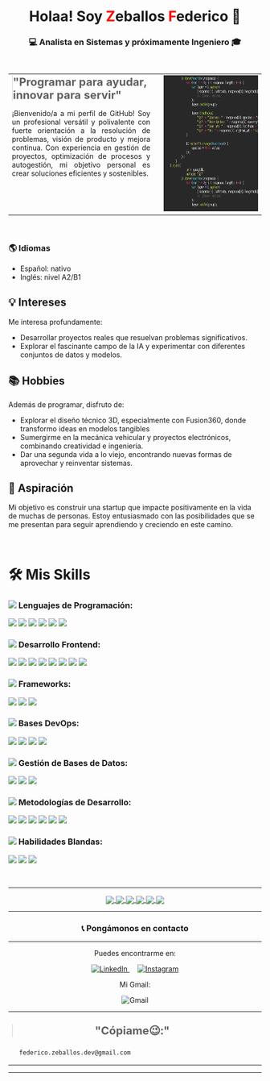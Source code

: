 <h1 align="center"> Holaa! Soy <span style="color:red;">Z</span>eballos <span style="color:red;">F</span>ederico 👋 </h1>
<h3 align="center">💻 Analista en Sistemas y próximamente Ingeniero 🎓</h3>

<br>
<table>
  <tr>
    <!-- Columna de texto -->
    <td align="center" style="width: 60%; vertical-align: top; padding-right: 20px;">
      <blockquote style="font-size: 22px; margin: 0 0 15px 0; padding: 0; text-align: left;">
        <strong>"Programar para ayudar, innovar para servir"</strong>
      </blockquote>
      <p align="justify" style="margin: 0;">
        ¡Bienvenido/a a mi perfil de GitHub! Soy un profesional versátil y polivalente 
        con fuerte orientación a la resolución de problemas, visión de producto y mejora continua.  
        Con experiencia en gestión de proyectos, optimización de procesos y autogestión, 
        mi objetivo personal es crear soluciones eficientes y sostenibles.
      </p>
    </td>

  <!-- Columna con la imagen -->
<td style="width: 40%; text-align: center; vertical-align: top;">
  <img src="https://github.com/bhumikatewary/bhumikatewary/blob/main/giphy.gif" alt="GIF" width="420" height="270">
</td>
  </tr>
</table>




<br>

### 🌎 Idiomas  
- Español: nativo  
- Inglés: nivel A2/B1 

## 💡 Intereses

Me interesa profundamente:

- Desarrollar proyectos reales que resuelvan problemas significativos.  
- Explorar el fascinante campo de la IA y experimentar con diferentes conjuntos de datos y modelos. 

## 📚 Hobbies

Además de programar, disfruto de:

- Explorar el diseño técnico 3D, especialmente con Fusion360, donde transformo ideas en modelos tangibles
- Sumergirme en la mecánica vehicular y proyectos electrónicos, combinando creatividad e ingeniería.
- Dar una segunda vida a lo viejo, encontrando nuevas formas de aprovechar y reinventar sistemas.

## 🌱 Aspiración 

Mi objetivo es construir una startup que impacte positivamente en la vida de muchas de personas. Estoy entusiasmado con las posibilidades que se me presentan para seguir aprendiendo y creciendo en este camino.

<br>
  
# 🛠️ Mis Skills

### <picture> <img src = "https://github.com/7oSkaaa/7oSkaaa/blob/main/Images/Programming_Languages.gif?raw=true" width = 20px> </picture> Lenguajes de Programación:  
<p align="left">
  <img src="https://img.shields.io/badge/JavaScript-F7DF1E?style=for-the-badge&logo=javascript&logoColor=black"/>
  <img src="https://img.shields.io/badge/C%23-239120?style=for-the-badge&logo=c-sharp&logoColor=white"/>
  <img src="https://img.shields.io/badge/Python-3776AB?style=for-the-badge&logo=python&logoColor=white"/>
  <img src="https://img.shields.io/badge/PHP-777BB4?style=for-the-badge&logo=php&logoColor=white"/>
  <img src="https://img.shields.io/badge/Ruby_on_Rails-CC0000?style=for-the-badge&logo=rubyonrails&logoColor=white"/>
  <img src="https://img.shields.io/badge/Vue.js-4FC08D?style=for-the-badge&logo=vue.js&logoColor=white"/>
</p>

### <picture> <img src = "https://github.com/7oSkaaa/7oSkaaa/blob/main/Images/Front_End.gif?raw=true" width = 20px> </picture> Desarrollo Frontend:  
<p align="left">
  <img src="https://img.shields.io/badge/HTML5-E34F26?style=for-the-badge&logo=html5&logoColor=white"/>
  <img src="https://img.shields.io/badge/CSS3-1572B6?style=for-the-badge&logo=css3&logoColor=white"/>
  <img src="https://img.shields.io/badge/Sass-CC6699?style=for-the-badge&logo=sass&logoColor=white"/>
  <img src="https://img.shields.io/badge/TypeScript-3178C6?style=for-the-badge&logo=typescript&logoColor=white"/>
  <img src="https://img.shields.io/badge/PWA-5A0FC8?style=for-the-badge&logo=pwa&logoColor=white"/>
  <img src="https://img.shields.io/badge/Vuetify-1867C0?style=for-the-badge&logo=vuetify&logoColor=white"/>
  <img src="https://img.shields.io/badge/Tailwind_CSS-38B2AC?style=for-the-badge&logo=tailwind-css&logoColor=white"/>
  <img src="https://img.shields.io/badge/Bootstrap-7952B3?style=for-the-badge&logo=bootstrap&logoColor=white"/>
</p>

### <picture> <img src = "https://github.com/7oSkaaa/7oSkaaa/blob/main/Images/CP_PS.gif?raw=true" width = 20px> </picture> Frameworks:  
<p align="left">
  <img src="https://img.shields.io/badge/Vue.js-4FC08D?style=for-the-badge&logo=vue.js&logoColor=white"/>
  <img src="https://img.shields.io/badge/Laravel-FF2D20?style=for-the-badge&logo=laravel&logoColor=white"/>
  <img src="https://img.shields.io/badge/Ruby_on_Rails-CC0000?style=for-the-badge&logo=rubyonrails&logoColor=white"/>
</p>

### <picture> <img src = "https://github.com/7oSkaaa/7oSkaaa/blob/main/Images/Software_Tools.gif?raw=true" width = 20px> </picture> Bases DevOps:  
<p align="left">
  <img src="https://img.shields.io/badge/Git-F05032?style=for-the-badge&logo=git&logoColor=white"/>
  <img src="https://img.shields.io/badge/GitHub-181717?style=for-the-badge&logo=github&logoColor=white"/>
  <img src="https://img.shields.io/badge/Docker-2496ED?style=for-the-badge&logo=docker&logoColor=white"/>
  <img src="https://img.shields.io/badge/CI%2FCD-Basic-blue?style=for-the-badge&logo=githubactions&logoColor=white"/>
</p>

### <picture> <img src = "https://github.com/7oSkaaa/7oSkaaa/blob/main/Images/IDEs.gif?raw=true" width = 20px> </picture> Gestión de Bases de Datos:  
<p align="left">
  <img src="https://img.shields.io/badge/MySQL-4479A1?style=for-the-badge&logo=mysql&logoColor=white"/>
  <img src="https://img.shields.io/badge/PostgreSQL-336791?style=for-the-badge&logo=postgresql&logoColor=white"/>
  <img src="https://img.shields.io/badge/Postman-FF6C37?style=for-the-badge&logo=postman&logoColor=white"/>
</p>

### <picture> <img src = "https://github.com/7oSkaaa/7oSkaaa/blob/main/Images/OS.gif?raw=true" width = 20px> </picture> Metodologías de Desarrollo:  
<p align="left">
  <img src="https://img.shields.io/badge/Scrum-6DB33F?style=for-the-badge&logo=trello&logoColor=white"/>
  <img src="https://img.shields.io/badge/Kanban-0052CC?style=for-the-badge&logo=jira&logoColor=white"/>
  <img src="https://img.shields.io/badge/XP-FF5722?style=for-the-badge&logoColor=white"/>
  <img src="https://img.shields.io/badge/DSDM-4CAF50?style=for-the-badge&logoColor=white"/>
  <img src="https://img.shields.io/badge/Scrumban-4285F4?style=for-the-badge&logoColor=white"/>
  <img src="https://img.shields.io/badge/Agile-000000?style=for-the-badge&logo=agile&logoColor=white"/>
</p>

### <picture> <img src = "https://github.com/7oSkaaa/7oSkaaa/blob/main/Images/CP_PS.gif?raw=true" width = 20px> </picture> Habilidades Blandas: 
<p align="left">
  <img src="https://img.shields.io/badge/Comunicación-4285F4?style=for-the-badge&logo=googlechat&logoColor=white"/>
  <img src="https://img.shields.io/badge/Colaboración-00C7B7?style=for-the-badge&logo=teams&logoColor=white"/>
  <img src="https://img.shields.io/badge/Oratoria-FF4088?style=for-the-badge&logoColor=white"/>
</p>



<br>
<hr>

<div align="center">
  <a href="https://github.com/FedericoZeballos/AdministracionVentasDespensa">
  <img align="center" src="https://github-readme-stats.vercel.app/api/pin/?username=FedericoZeballos&repo=AdministracionVentasDespensa&theme=blue_navy" />
</a>
  
<a href="https://github.com/FedericoZeballos/RegistraloApp">
  <img align="center" src="https://github-readme-stats.vercel.app/api/pin/?username=FedericoZeballos&repo=RegistraloApp&theme=blue_navy" />
</a>
  
  <a href="https://github.com/FedericoZeballos/RegistraloApp">
  <img align="center" src="https://github-readme-stats.vercel.app/api/pin/?username=FedericoZeballos&repo=RegistraloApp&theme=blue_navy" />
</a>

<a href="https://github.com/SumanthBajjuri07/investigating-the-netflix-movies">
  <img align="center" src="https://github-readme-stats.vercel.app/api/pin/?username=SumanthBajjuri07&repo=investigating-the-netflix-movies&theme=great-gatsby" />
</a>

  <a href="https://github.com/SumanthBajjuri07/disney-movies-and-box-office-success">
  <img align="center" src="https://github-readme-stats.vercel.app/api/pin/?username=SumanthBajjuri07&repo=disney-movies-and-box-office-success&theme=great-gatsby" />
</a>

<a href="https://github.com/SumanthBajjuri07/collab">
  <img align="center" src="https://github-readme-stats.vercel.app/api/pin/?username=SumanthBajjuri07&repo=collab&theme=great-gatsby" />
</a>

</div>
<hr>


<h3 align="center"> 📞 Pongámonos en contacto</h3>
<hr>
<p align="center">
  Puedes encontrarme en:
</p>

<p align="center">
  <a href="https://www.linkedin.com/in/federicozeballos">
    <img src="https://raw.githubusercontent.com/rahuldkjain/github-profile-readme-generator/master/src/images/icons/Social/linked-in-alt.svg" alt="LinkedIn" height="30" />
  </a>&nbsp;&nbsp;&nbsp;
  <a href="https://www.instagram.com/fede_zbs">
    <img src="https://raw.githubusercontent.com/rahuldkjain/github-profile-readme-generator/master/src/images/icons/Social/instagram.svg" alt="Instagram" height="30" />
  </a>
</p>

<div align="center">
<p align="center">
  Mi Gmail:
</p>

<p align="center"> <img src="https://cdn-icons-png.flaticon.com/512/281/281769.png" alt="Gmail" height="40" /> </p>

<table>
  <tr>
    <!-- Columna de texto -->
    <td style="width: 60%; vertical-align: top; padding-right: 20px;">
      <blockquote style="font-size: 22px; margin: 0; padding: 0;">
        <p align="center">
          <strong>"Cópiame😉:"</strong>
        </p>
      </blockquote>

      federico.zeballos.dev@gmail.com        
  </tr>
</table>
</div>

<hr>

<!--
**FedericoZeballos/FedericoZeballos** is a ✨ _special_ ✨ repository because its README.md (this file) appears on your GitHub profile.

Here are some ideas to get you started:

- 🔭 I’m currently working on ...
- 🌱 I’m currently learning ...
- 👯 I’m looking to collaborate on ...
- 🤔 I’m looking for help with ...
- 💬 Ask me about ...
- 📫 How to reach me: ...
- 😄 Pronouns: ...
- ⚡ Fun fact: ...
-->
